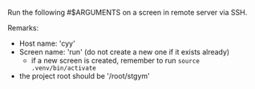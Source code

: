 Run the following #$ARGUMENTS on a screen in remote server via SSH.

Remarks:

- Host name: 'cyy'
- Screen name: 'run' (do not create a new one if it exists already)
  - if a new screen is created, remember to run `source .venv/bin/activate`
- the project root should be '/root/stgym'

